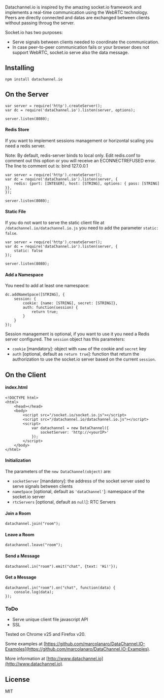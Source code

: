 Datachannel.io is inspired by the amazing socket.io framework and implements a real-time communication using the WebRTC technology.
Peers are directly connected and datas are exchanged between clients without passing throug the server.

Socket.io has two purposes:
* Serve signals between clients needed to coordinate the communication.
* In case peer-to-peer communication fails or your browser does not support WebRTC, socket.io serve also the data message.

## Installing
	npm install datachannel.io
## On the Server
	var server = require('http').createServer();
	var dc = require('dataChannel.io').listen(server, options);

	server.listen(8080);
#### Redis Store
If you want to implement sessions management or horizontal scaling you need a redis server.

Note: By default, redis-server binds to local only. Edit redis.conf to comment out this option or you will receive an ECONNECTREFUSED error. The line to comment out is:
     bind 127.0.0.1

	var server = require('http').createServer();
	var dc = require('dataChannel.io').listen(server, {
		redis: {port: [INTEGER], host: [STRING], options: { pass: [STRING] }},
	});

	server.listen(8080);

#### Static File
If you do not want to serve the static client file at `/datachannel.io/datachannel.io.js` you need to add the parameter `static: false`.

	var server = require('http').createServer();
	var dc = require('dataChannel.io').listen(server, {
		static: false
	});

	server.listen(8080);

#### Add a Namespace

You need to add at least one namespace:

	dc.addNameSpace([STRING], {
		session: {
			cookie: {name: [STRING], secret: [STRING]},
			auth: function(session) {
				return true;
			}
		}
	});


Session management is optional, if you want to use it you need a Redis server configured. The `session` object has this parameters:
* `cookie` [mandatory]: object with `name` of the cookie and `secret` key
* `auth` [optional, default as `return true`]: function that return the authorization to use the socket.io server based on the current `session`.


## On the Client
#### index.html
	<!DOCTYPE html>
	<html>
		<head></head>
		<body>
			<script src="/socket.io/socket.io.js"></script>
			<script src="/datachannel.io/datachannel.io.js"></script>
			<script>
				var datachannel = new DataChannel({
					socketServer: 'http://<yourIP>'
				});
			</script>
		</body>
	</html>
#### Initialization
The parameters of the `new DataChannel(object)` are:
* `socketServer` [mandatory]: the address of the socket server used to serve signals between clients
* `nameSpace` [optional, default as `'dataChannel'`]: namespace of the socket.io server
* `rtcServers` [optional, default as `null`]: RTC Servers

#### Join a Room
	datachannel.join("room");
#### Leave a Room
	datachannel.leave("room");
#### Send a Message
	datachannel.in("room").emit("chat", {text: 'Hi!'});
#### Get a Message
	datachannel.in("room").on("chat", function(data) {
		console.log(data);
	});

### ToDo

- Serve unique client file javascript API
- SSL

Tested on Chrome v25 and Firefox v20.

Some examples at [https://github.com/marcolanaro/DataChannel.IO-Examples](https://github.com/marcolanaro/DataChannel.IO-Examples).


More information at [http://www.datachannel.io](http://www.datachannel.io).

## License

MIT

